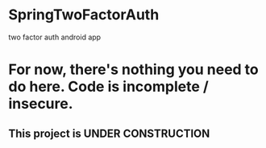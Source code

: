 # SpringTwoFactorAuth
two factor auth android app

# For now, there's nothing you need to do here. Code is incomplete / insecure.

## This project is UNDER CONSTRUCTION
